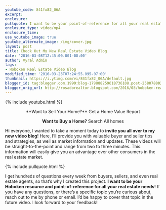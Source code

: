 ```yaml
---
youtube_code: 841fx82_06A
excerpt:
enclosure:
pullquote: I want to be your point-of-reference for all your real estate needs!
enclosure_type: video/mp4
enclosure_time:
use_youtube_image: true
youtube_alternate_image: /img/cover.jpg
layout: post
title: Check Out My New Real Estate Video Blog
date: '2016-03-08T12:45:00.001-08:00'
author: Vyral Admin
tags:
- Hoboken Real Estate Video Blog
modified_time: '2016-03-23T07:24:55.095-07:00'
thumbnail: https://i.ytimg.com/vi/841fx82_06A/default.jpg
blogger_id: tag:blogger.com,1999:blog-179888259618736108.post-2580788025440988504
blogger_orig_url: http://rosadorealtor.blogspot.com/2016/03/hoboken-real-estate-video-blog.html
---
```


{% include youtube.html %}

<center>**Want to Sell Your Home?** Get a Home Value Report

**Want to Buy a Home?** Search All homes</center>

Hi everyone, I wanted to take a moment today to **invite you all over to my new video blog!** Here, I’ll provide you with valuable buyer and seller tips and strategies, as well as market information and updates. These videos will be straight-to-the-point and range from two to three minutes. This information will easily give you an advantage over other consumers in the real estate market.

{% include pullquote.html %}

I get hundreds of questions every week from buyers, sellers, and even real estate agents, so that’s why I created this project. **I want to be your Hoboken resource and point-of-reference for all your real estate needs!** If you have any questions, or there’s a specific topic you’re curious about, reach out to me by phone or email. I’d be happy to cover that topic in the future video. I look forward to your feedback!
